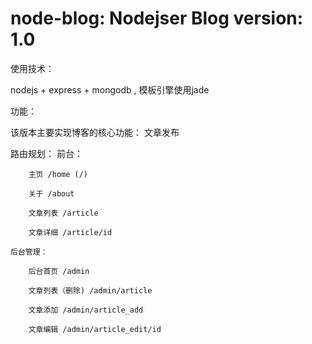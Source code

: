 node-blog: Nodejser Blog
version: 1.0
=========
使用技术：

  nodejs + express + mongodb , 模板引擎使用jade

功能：

  该版本主要实现博客的核心功能： 文章发布

路由规划：
	前台：
	
		主页 /home (/)

		关于 /about

  		文章列表 /article

		文章详细 /article/id

	后台管理：
	
		后台首页 /admin
		
		文章列表（删除) /admin/article
		
		文章添加 /admin/article_add

		文章编辑 /admin/article_edit/id 
